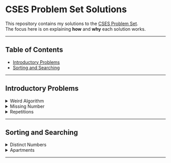# CSES Problem Set Solutions

This repository contains my solutions to the [CSES Problem Set](https://cses.fi/problemset/).  
The focus here is on explaining **how** and **why** each solution works.  

---

## Table of Contents
- [Introductory Problems](#introductory-problems)
- [Sorting and Searching](#sorting-and-searching)

---

## Introductory Problems

<details>
<summary>Weird Algorithm</summary>

- Start from `n`.  
- If `n` is even then divide by 2.  
- If odd → multiply by 3 and add 1.  
- Continue until `n = 1`.  
- Since constraints are small, a direct simulation works in O(log n) time.  

</details>

<details>
<summary>Missing Number</summary>

We know the sum of numbers from 1 to n is `n*(n+1)/2` total.  
- Read the n-1 given numbers, compute their sum.  
- Subtract from the total to find the missing number.  
- Time complexity: O(n). Space: O(1).

</details>


<details>
<summary>Repetitions</summary>

We iterate through the string, tracking the length of the current run of identical characters.  
Update the maximum run length whenever it increases.  
- Time complexity: O(n). Space: O(1).

</details>

---

## Sorting and Searching

<details>
<summary>Distinct Numbers</summary>

- Sort the array and count the number of distinct elements by comparing each to the previous.
- The most straight forward way to accomplish this is by transforming the input array into a set and printing the size.
- Time complexity: O(n log n). Space: O(1) extra.

</details>

<details>
<summary>Apartments</summary>

We sort both desired sizes and available apartments.  
Use two pointers to match each applicant with the closest acceptable apartment within `k` size difference.  
- Time complexity: O(n log n).  

</details>


---
